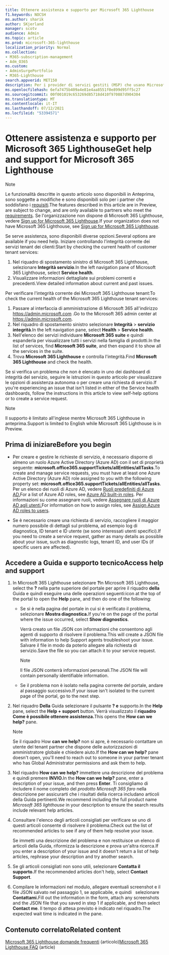 ```yaml
---
title: Ottenere assistenza e supporto per Microsoft 365 Lighthouse
f1.keywords: NOCSH
ms.author: sharik
author: SKjerland
manager: scotv
audience: Admin
ms.topic: article
ms.prod: microsoft-365-lighthouse
localization_priority: Normal
ms.collection:
- M365-subscription-management
- Adm_O365
ms.custom:
- AdminSurgePortfolio
- M365-Lighthouse
search.appverid: MET150
description: Per i provider di servizi gestiti (MSP) che usano Microsoft 365 Lighthouse, scopri come ottenere assistenza e supporto.
ms.openlocfilehash: 6efa7475b409a4e81e4aa8551f0e899d95ff5c27
ms.sourcegitcommit: 00f001019c653269d85718d410f970887d904304
ms.translationtype: MT
ms.contentlocale: it-IT
ms.lasthandoff: 07/12/2021
ms.locfileid: "53394571"
---
```

# <a name="get-help-and-support-for-microsoft-365-lighthouse"></a><span data-ttu-id="cef2e-103">Ottenere assistenza e supporto per Microsoft 365 Lighthouse</span><span class="sxs-lookup"><span data-stu-id="cef2e-103">Get help and support for Microsoft 365 Lighthouse</span></span> 

> [!NOTE]
> <span data-ttu-id="cef2e-104">Le funzionalità descritte in questo articolo sono disponibili in Anteprima, sono soggette a modifiche e sono disponibili solo per i partner che soddisfano i [requisiti](m365-lighthouse-requirements.md).</span><span class="sxs-lookup"><span data-stu-id="cef2e-104">The features described in this article are in Preview, are subject to change, and are only available to partners who meet the [requirements](m365-lighthouse-requirements.md).</span></span> <span data-ttu-id="cef2e-105">Se l'organizzazione non dispone di Microsoft 365 Lighthouse, vedere [Sign up for Microsoft 365 Lighthouse](m365-lighthouse-sign-up.md).</span><span class="sxs-lookup"><span data-stu-id="cef2e-105">If your organization does not have Microsoft 365 Lighthouse, see [Sign up for Microsoft 365 Lighthouse](m365-lighthouse-sign-up.md).</span></span>

<span data-ttu-id="cef2e-106">Se serve assistenza, sono disponibili diverse opzioni.</span><span class="sxs-lookup"><span data-stu-id="cef2e-106">Several options are available if you need help.</span></span> <span data-ttu-id="cef2e-107">Iniziare controllando l'integrità corrente dei servizi tenant dei clienti:</span><span class="sxs-lookup"><span data-stu-id="cef2e-107">Start by checking the current health of customer tenant services:</span></span>

1. <span data-ttu-id="cef2e-108">Nel riquadro di spostamento sinistro di Microsoft 365 Lighthouse, selezionare **Integrità servizio**.</span><span class="sxs-lookup"><span data-stu-id="cef2e-108">In the left navigation pane of Microsoft 365 Lighthouse, select **Service health**.</span></span>
2. <span data-ttu-id="cef2e-109">Visualizzare informazioni dettagliate sui problemi correnti e precedenti.</span><span class="sxs-lookup"><span data-stu-id="cef2e-109">View detailed information about current and past issues.</span></span>

<span data-ttu-id="cef2e-110">Per verificare l'integrità corrente dei Microsoft 365 Lighthouse tenant:</span><span class="sxs-lookup"><span data-stu-id="cef2e-110">To check the current health of the Microsoft 365 Lighthouse tenant services:</span></span>

1. <span data-ttu-id="cef2e-111">Passare al interfaccia di amministrazione di Microsoft 365 all'indirizzo <a href="https://go.microsoft.com/fwlink/p/?linkid=2024339" target="_blank">https://admin.microsoft.com</a> .</span><span class="sxs-lookup"><span data-stu-id="cef2e-111">Go to the Microsoft 365 admin center at <a href="https://go.microsoft.com/fwlink/p/?linkid=2024339" target="_blank">https://admin.microsoft.com</a>.</span></span>
2. <span data-ttu-id="cef2e-112">Nel riquadro di spostamento sinistro selezionare **Integrità**  >  **servizio integrità**.</span><span class="sxs-lookup"><span data-stu-id="cef2e-112">In the left navigation pane, select **Health** > **Service health**.</span></span>
3. <span data-ttu-id="cef2e-113">Nell'elenco dei servizi individuare **Microsoft 365 suite** e quindi espanderla per visualizzare tutti i servizi nella famiglia di prodotti.</span><span class="sxs-lookup"><span data-stu-id="cef2e-113">In the list of services, find **Microsoft 365 suite**, and then expand it to show all the services in the suite.</span></span>
4. <span data-ttu-id="cef2e-114">Trova **Microsoft 365 Lighthouse** e controlla l'integrità.</span><span class="sxs-lookup"><span data-stu-id="cef2e-114">Find **Microsoft 365 Lighthouse** and check the health.</span></span>

<span data-ttu-id="cef2e-115">Se si verifica un problema che non è elencato in uno dei dashboard di integrità del servizio, seguire le istruzioni in questo articolo per visualizzare le opzioni di assistenza autonoma o per creare una richiesta di servizio.</span><span class="sxs-lookup"><span data-stu-id="cef2e-115">If you're experiencing an issue that isn't listed in either of the Service health dashboards, follow the instructions in this article to view self-help options or to create a service request.</span></span>

> [!NOTE]
> <span data-ttu-id="cef2e-116">Il supporto è limitato all'inglese mentre Microsoft 365 Lighthouse in anteprima.</span><span class="sxs-lookup"><span data-stu-id="cef2e-116">Support is limited to English while Microsoft 365 Lighthouse is in Preview.</span></span>

## <a name="before-you-begin"></a><span data-ttu-id="cef2e-117">Prima di iniziare</span><span class="sxs-lookup"><span data-stu-id="cef2e-117">Before you begin</span></span>

- <span data-ttu-id="cef2e-118">Per creare e gestire le richieste di servizio, è necessario disporre di almeno un ruolo Azure Active Directory (Azure AD) con il set di proprietà seguente: **microsoft.office365.supportTickets/allEntities/allTasks**.</span><span class="sxs-lookup"><span data-stu-id="cef2e-118">To create and manage service requests, you must have at least one Azure Active Directory (Azure AD) role assigned to you with the following property set: **microsoft.office365.supportTickets/allEntities/allTasks**.</span></span> <span data-ttu-id="cef2e-119">Per un elenco dei ruoli di Azure AD, vedere [Ruoli predefiniti di Azure AD.](/azure/active-directory/roles/permissions-reference)</span><span class="sxs-lookup"><span data-stu-id="cef2e-119">For a list of Azure AD roles, see [Azure AD built-in roles](/azure/active-directory/roles/permissions-reference).</span></span> <span data-ttu-id="cef2e-120">Per informazioni su come assegnare ruoli, vedere [Assegnare ruoli di Azure AD agli utenti.](/azure/active-directory/roles/manage-roles-portal)</span><span class="sxs-lookup"><span data-stu-id="cef2e-120">For information on how to assign roles, see [Assign Azure AD roles to users](/azure/active-directory/roles/manage-roles-portal).</span></span>

- <span data-ttu-id="cef2e-121">Se è necessario creare una richiesta di servizio, raccogliere il maggior numero possibile di dettagli sul problema, ad esempio log di diagnostica, ID tenant e ID utente (se sono interessati utenti specifici).</span><span class="sxs-lookup"><span data-stu-id="cef2e-121">If you need to create a service request, gather as many details as possible about your issue, such as diagnostic logs, tenant ID, and user IDs (if specific users are affected).</span></span>

## <a name="access-help-and-support"></a><span data-ttu-id="cef2e-122">Accedere a Guida e supporto tecnico</span><span class="sxs-lookup"><span data-stu-id="cef2e-122">Access help and support</span></span>

1.  <span data-ttu-id="cef2e-123">In Microsoft 365 Lighthouse selezionare **?**</span><span class="sxs-lookup"><span data-stu-id="cef2e-123">In Microsoft 365 Lighthouse, select the **?**</span></span> <span data-ttu-id="cef2e-124">nella parte superiore del portale per aprire il riquadro **della** Guida e quindi eseguire una delle operazioni seguenti:</span><span class="sxs-lookup"><span data-stu-id="cef2e-124">icon at the top of the portal to open the **Help** pane, and then do one of the following:</span></span>
    
    -  <span data-ttu-id="cef2e-125">Se si è nella pagina del portale in cui si è verificato il problema, selezionare **Mostra diagnostica.**</span><span class="sxs-lookup"><span data-stu-id="cef2e-125">If you're on the page of the portal where the issue occurred, select **Show diagnostics**.</span></span>

        <span data-ttu-id="cef2e-126">Verrà creato un file JSON con informazioni che consentono agli agenti di supporto di risolvere il problema.</span><span class="sxs-lookup"><span data-stu-id="cef2e-126">This will create a JSON file with information to help Support agents troubleshoot your issue.</span></span> <span data-ttu-id="cef2e-127">Salvare il file in modo da poterlo allegare alla richiesta di servizio.</span><span class="sxs-lookup"><span data-stu-id="cef2e-127">Save the file so you can attach it to your service request.</span></span>

        > [!NOTE]
        > <span data-ttu-id="cef2e-128">Il file JSON conterrà informazioni personali.</span><span class="sxs-lookup"><span data-stu-id="cef2e-128">The JSON file will contain personally identifiable information.</span></span>

    -  <span data-ttu-id="cef2e-129">Se il problema non è isolato nella pagina corrente del portale, andare al passaggio successivo.</span><span class="sxs-lookup"><span data-stu-id="cef2e-129">If your issue isn't isolated to the current page of the portal, go to the next step.</span></span>

2.  <span data-ttu-id="cef2e-130">Nel riquadro **Della** Guida selezionare il pulsante **? e** supporto.</span><span class="sxs-lookup"><span data-stu-id="cef2e-130">In the **Help** pane, select the **Help + support** button.</span></span> <span data-ttu-id="cef2e-131">Verrà visualizzato il **riquadro Come è possibile ottenere assistenza.**</span><span class="sxs-lookup"><span data-stu-id="cef2e-131">This opens the **How can we help?** pane.</span></span>

    > [!NOTE]
    > <span data-ttu-id="cef2e-132">Se il riquadro How **can we help?** non si apre, è necessario contattare un utente del tenant partner che dispone delle autorizzazioni di amministratore globale e chiedere aiuto.</span><span class="sxs-lookup"><span data-stu-id="cef2e-132">If the **How can we help?** pane doesn't open, you'll need to reach out to someone in your partner tenant who has Global Administrator permissions and ask them to help.</span></span>

3.  <span data-ttu-id="cef2e-133">Nel riquadro **How can we help?** immettere una descrizione del problema e quindi premere **INVIO.**</span><span class="sxs-lookup"><span data-stu-id="cef2e-133">In the **How can we help?** pane, enter a description of your issue, and then press **Enter**.</span></span> <span data-ttu-id="cef2e-134">Ti consigliamo di includere il nome completo del *prodotto Microsoft 365 faro* nella descrizione per assicurarti che i risultati della ricerca includano articoli della Guida pertinenti.</span><span class="sxs-lookup"><span data-stu-id="cef2e-134">We recommend including the full product name *Microsoft 365 lighthouse* in your description to ensure the search results include relevant help articles.</span></span>

4.  <span data-ttu-id="cef2e-135">Consultare l'elenco degli articoli consigliati per verificare se uno di questi articoli consente di risolvere il problema.</span><span class="sxs-lookup"><span data-stu-id="cef2e-135">Check out the list of recommended articles to see if any of them help resolve your issue.</span></span>

    <span data-ttu-id="cef2e-136">Se immetti una descrizione del problema e non restituisce un elenco di articoli della Guida, riformizza la descrizione e prova un'altra ricerca.</span><span class="sxs-lookup"><span data-stu-id="cef2e-136">If you enter a description of your issue and it doesn't return a list of help articles, rephrase your description and try another search.</span></span>

5.  <span data-ttu-id="cef2e-137">Se gli articoli consigliati non sono utili, selezionare **Contatta il supporto.**</span><span class="sxs-lookup"><span data-stu-id="cef2e-137">If the recommended articles don't help, select **Contact Support**.</span></span>

6.  <span data-ttu-id="cef2e-138">Compilare le informazioni nel modulo, allegare eventuali screenshot e il file JSON salvato nel passaggio 1, se applicabile, e quindi &nbsp; selezionare **Contattami.**</span><span class="sxs-lookup"><span data-stu-id="cef2e-138">Fill out the information in the form, attach any screenshots and the JSON file that you saved in step&nbsp;1 if applicable, and then select **Contact me**.</span></span> <span data-ttu-id="cef2e-139">Il tempo di attesa previsto è indicato nel riquadro.</span><span class="sxs-lookup"><span data-stu-id="cef2e-139">The expected wait time is indicated in the pane.</span></span>

## <a name="related-content"></a><span data-ttu-id="cef2e-140">Contenuto correlato</span><span class="sxs-lookup"><span data-stu-id="cef2e-140">Related content</span></span>

<span data-ttu-id="cef2e-141">[Microsoft 365 Lighthouse domande frequenti](m365-lighthouse-faq.yml) (articolo)</span><span class="sxs-lookup"><span data-stu-id="cef2e-141">[Microsoft 365 Lighthouse FAQ](m365-lighthouse-faq.yml) (article)</span></span>
